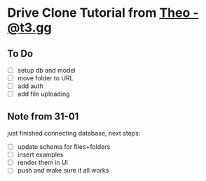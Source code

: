 # Drive Clone Tutorial from [Theo - @t3.gg](https://www.youtube.com/watch?v=c-hKSbzooAg)

## To Do

- [ ] setup db and model
- [ ] move folder to URL
- [ ] add auth
- [ ] add file uploading

## Note from 31-01

just finished connecting database, next steps:

- [ ] update schema for files+folders
- [ ] insert examples
- [ ] render them in UI
- [ ] push and make sure it all works
